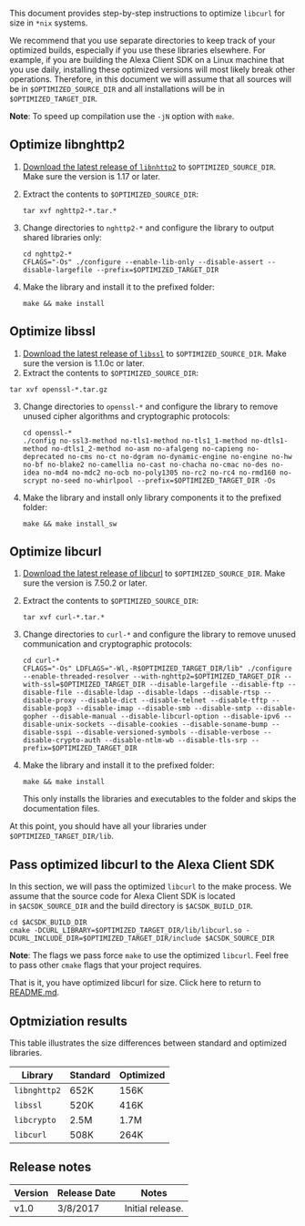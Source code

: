This document provides step-by-step instructions to optimize `libcurl` for size in `*nix` systems.

We recommend that you use separate directories to keep track of your optimized builds, especially if you use these libraries elsewhere. For example, if you are building the Alexa Client SDK on a Linux machine that you use daily, installing these optimized versions will most likely break other operations. Therefore, in this document we will assume that all sources will be in `$OPTIMIZED_SOURCE_DIR` and all installations will be in `$OPTIMIZED_TARGET_DIR`.

**Note**: To speed up compilation use the `-jN` option with `make`.


## Optimize libnghttp2

1. [Download the latest release of `libnhttp2`](https://github.com/nghttp2/nghttp2/releases) to `$OPTIMIZED_SOURCE_DIR`. Make sure the version is 1.17 or later.  

2. Extract the contents to `$OPTIMIZED_SOURCE_DIR`:

    ```
    tar xvf nghttp2-*.tar.*
    ```
3.  Change directories to `nghttp2-*` and configure the library to output shared libraries only:

    ```
    cd nghttp2-*
    CFLAGS="-Os" ./configure --enable-lib-only --disable-assert --disable-largefile --prefix=$OPTIMIZED_TARGET_DIR
    ```
4.  Make the library and install it to the prefixed folder:

    ```
    make && make install
    ```

## Optimize libssl

1.  [Download the latest release of `libssl`](https://www.openssl.org/source/) to `$OPTIMIZED_SOURCE_DIR`. Make sure the version is 1.1.0c or later.
2.  Extract the contents to `$OPTIMIZED_SOURCE_DIR`:

 ```
 tar xvf openssl-*.tar.gz
 ```
3.  Change directories to `openssl-*` and configure the library to remove unused cipher algorithms and cryptographic protocols:

    ```
    cd openssl-*
    ./config no-ssl3-method no-tls1-method no-tls1_1-method no-dtls1-method no-dtls1_2-method no-asm no-afalgeng no-capieng no-deprecated no-cms no-ct no-dgram no-dynamic-engine no-engine no-hw no-bf no-blake2 no-camellia no-cast no-chacha no-cmac no-des no-idea no-md4 no-mdc2 no-ocb no-poly1305 no-rc2 no-rc4 no-rmd160 no-scrypt no-seed no-whirlpool --prefix=$OPTIMIZED_TARGET_DIR -Os
    ```
4.  Make the library and install only library components it to the prefixed folder:

    ```
    make && make install_sw
    ```

## Optimize libcurl

1.  [Download the latest release of libcurl](https://curl.haxx.se/download.html) to `$OPTIMIZED_SOURCE_DIR`. Make sure the version is 7.50.2 or later.
2.  Extract the contents to `$OPTIMIZED_SOURCE_DIR`:

    ```
    tar xvf curl-*.tar.*
    ```
3.  Change directories to `curl-*` and configure the library to remove unused communication and cryptographic protocols:

    ```
    cd curl-*
    CFLAGS="-Os" LDFLAGS="-Wl,-R$OPTIMIZED_TARGET_DIR/lib" ./configure --enable-threaded-resolver --with-nghttp2=$OPTIMIZED_TARGET_DIR --with-ssl=$OPTIMIZED_TARGET_DIR --disable-largefile --disable-ftp --disable-file --disable-ldap --disable-ldaps --disable-rtsp --disable-proxy --disable-dict --disable-telnet --disable-tftp --disable-pop3 --disable-imap --disable-smb --disable-smtp --disable-gopher --disable-manual --disable-libcurl-option --disable-ipv6 --disable-unix-sockets --disable-cookies --disable-soname-bump --disable-sspi --disable-versioned-symbols --disable-verbose --disable-crypto-auth --disable-ntlm-wb --disable-tls-srp --prefix=$OPTIMIZED_TARGET_DIR
    ```
4.  Make the library and install it to the prefixed folder:

    ```
    make && make install
    ```
    This only installs the libraries and executables to the folder and skips the documentation files.

At this point, you should have all your libraries under `$OPTIMIZED_TARGET_DIR/lib`.

## Pass optimized libcurl to the Alexa Client SDK

In this section, we will pass the optimized `libcurl` to the make process. We assume that the source code for Alexa Client SDK is located in `$ACSDK_SOURCE_DIR` and the build directory is `$ACSDK_BUILD_DIR`. 
```
cd $ACSDK_BUILD_DIR
cmake -DCURL_LIBRARY=$OPTIMIZED_TARGET_DIR/lib/libcurl.so -DCURL_INCLUDE_DIR=$OPTIMIZED_TARGET_DIR/include $ACSDK_SOURCE_DIR
```
**Note**: The flags we pass force `make` to use the optimized `libcurl`. Feel free to pass other `cmake` flags that your project requires.  

That is it, you have optimized libcurl for size. Click here to return to [README.md](https://github.com/alexa/alexa-client-sdk).

## Optmiziation results

This table illustrates the size differences between standard and optimized libraries.

| Library	| Standard | Optimized |
| ------------  | -------- | --------- |
| `libnghttp2`  | 652K     | 156K      |
| `libssl`	| 520K     | 416K      |
| `libcrypto`	| 2.5M     | 1.7M      |
| `libcurl`	| 508K	   | 264K      |

## Release notes   

| Version | Release Date | Notes |
|---------|--------------|-------|  
| v1.0 | 3/8/2017 | Initial release. |
